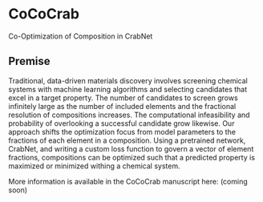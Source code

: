 # CoCoCrab

Co-Optimization of Composition in CrabNet

## Premise

Traditional, data-driven materials discovery involves screening chemical systems with machine learning algorithms and selecting candidates that excel in a target property. The number of candidates to screen grows infinitely large as the number of included elements and the fractional resolution of compositions increases. The computational infeasibility and probability of overlooking a successful candidate grow likewise. Our approach shifts the optimization focus from model parameters to the fractions of each element in a composition. Using a pretrained network, CrabNet, and writing a custom loss function to govern a vector of element fractions, compositions can be optimized such that a predicted property is maximized or minimized withing a chemical system.

More information is available in the CoCoCrab manuscript here: (coming soon)


